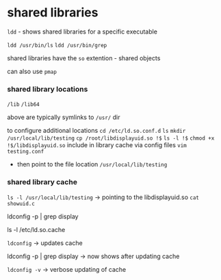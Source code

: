 # shared libraries

`ldd` - shows shared libraries for a specific executable

`ldd /usr/bin/ls`
`ldd /usr/bin/grep`

shared libraries have the `so` extention - shared objects

can also use `pmap`

### shared library locations
`/lib`
`/lib64`
 
 above are typically symlinks to `/usr/` dir

to configure additional locations
`cd /etc/ld.so.conf.d`
`ls`
`mkdir /usr/local/lib/testing`
`cp /root/libdisplayuid.so !$`
`ls -l !$`
`chmod +x !$/libdisplayuid.so`
include in library cache via config files
`vim testing.conf`
- then point to the file location `/usr/local/lib/testing`

### shared library cache
`ls -l /usr/local/lib/testing` -> pointing to the libdisplayuid.so
`cat showuid.c`

ldconfig -p | grep display

ls -l /etc/ld.so.cache

`ldconfig` -> updates cache

ldconfig -p | grep display -> now shows after updating cache

`ldconfig -v` -> verbose updating of cache

